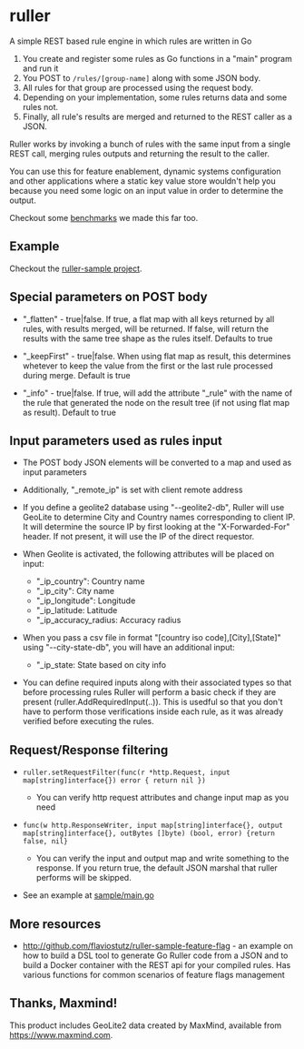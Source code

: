 # ruller
A simple REST based rule engine in which rules are written in Go

1. You create and register some rules as Go functions in a "main" program and run it
2. You POST to `/rules/[group-name]` along with some JSON body.
3. All rules for that group are processed using the request body.
4. Depending on your implementation, some rules returns data and some rules not.
4. Finally, all rule's results are merged and returned to the REST caller as a JSON.

Ruller works by invoking a bunch of rules with the same input from a single REST call, merging rules outputs and returning the result to the caller. 

You can use this for feature enablement, dynamic systems configuration and other applications where a static key value store wouldn't help you because you need some logic on an input value in order to determine the output.

Checkout some [benchmarks](BENCHMARK.md) we made this far too.

## Example

Checkout the [ruller-sample project](sample).

## Special parameters on POST body

* "_flatten" - true|false. If true, a flat map with all keys returned by all rules, with results merged, will be returned. If false, will return the results with the same tree shape as the rules itself. Defaults to true

* "_keepFirst" - true|false. When using flat map as result, this determines whetever to keep the value from the first or the last rule processed during merge. Default is true

* "_info" - true|false. If true, will add the attribute "_rule" with the name of the rule that generated the node on the result tree (if not using flat map as result). Default to true

## Input parameters used as rules input

* The POST body JSON elements will be converted to a map and used as input parameters
* Additionally, "\_remote\_ip" is set with client remote address

* If you define a geolite2 database using "--geolite2-db", Ruller will use GeoLite to determine City and Country names corresponding to client IP. It will determine the source IP by first looking at the "X-Forwarded-For" header. If not present, it will use the IP of the direct requestor.
* When Geolite is activated, the following attributes will be placed on input:
   * "\_ip\_country": Country name
   * "\_ip\_city": City name
   * "\_ip\_longitude": Longitude
   * "\_ip\_latitude: Latitude
   * "\_ip\_accuracy_radius: Accuracy radius

* When you pass a csv file in format "[country iso code],[City],[State]" using "--city-state-db", you will have an additional input:
   * "\_ip\_state: State based on city info

* You can define required inputs along with their associated types so that before processing rules Ruller will perform a basic check if they are present (ruller.AddRequiredInput(..)). This is usedful so that you don't have to perform those verifications inside each rule, as it was already verified before executing the rules.

## Request/Response filtering

* ```ruller.setRequestFilter(func(r *http.Request, input map[string]interface{}) error { return nil })```
   * You can verify http request attributes and change input map as you need

* ```func(w http.ResponseWriter, input map[string]interface{}, output map[string]interface{}, outBytes []byte) (bool, error) {return false, nil}```
   * You can verify the input and output map and write something to the response. If you return true, the default JSON marshal that ruller performs will be skipped.

* See an example at [sample/main.go](sample/main.go)

## More resources

* http://github.com/flaviostutz/ruller-sample-feature-flag - an example on how to build a DSL tool to generate Go Ruller code from a JSON and to build a Docker container with the REST api for your compiled rules. Has various functions for common scenarios of feature flags management

## Thanks, Maxmind!

This product includes GeoLite2 data created by MaxMind, available from
<a href="https://www.maxmind.com">https://www.maxmind.com</a>.
